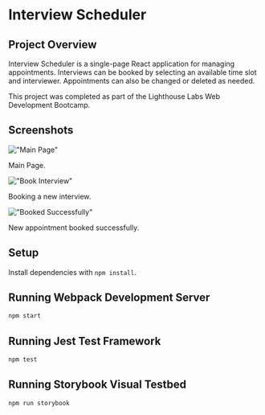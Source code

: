 # Interview Scheduler

## Project Overview
Interview Scheduler is a single-page React application for managing appointments. Interviews can be booked by selecting an available time slot and interviewer. Appointments can also be changed or deleted as needed.

This project was completed as part of the Lighthouse Labs Web Development Bootcamp.

## Screenshots

!["Main Page"](https://github.com/nchau3/lighthouse-labs-scheduler/blob/master/docs/Main%20Page.png)

Main Page.

!["Book Interview"](https://github.com/nchau3/lighthouse-labs-scheduler/blob/master/docs/Book%20Interview.png)

Booking a new interview.

!["Booked Successfully"](https://github.com/nchau3/lighthouse-labs-scheduler/blob/master/docs/Booked%20Sucessfully.png)

New appointment booked successfully.

## Setup

Install dependencies with `npm install`.

## Running Webpack Development Server

```sh
npm start
```

## Running Jest Test Framework

```sh
npm test
```

## Running Storybook Visual Testbed

```sh
npm run storybook
```
